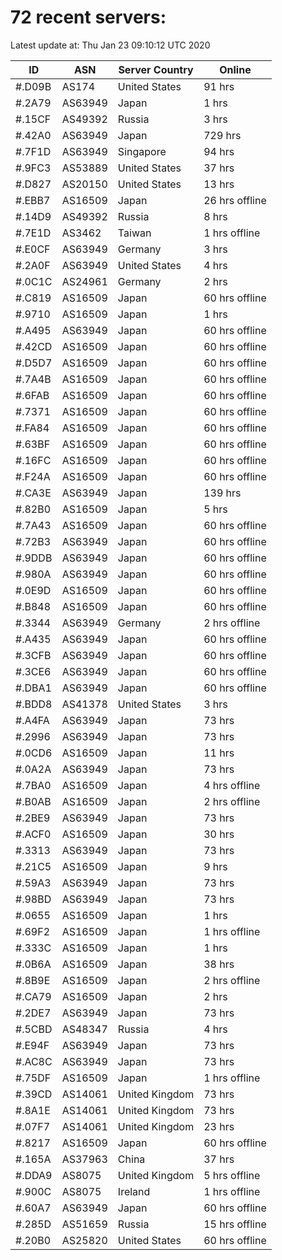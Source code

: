 # 72 recent servers:

Latest update at: Thu Jan 23 09:10:12 UTC 2020

| ID | ASN | Server Country | Online |
| -- | --- | -------------- | ------ |
| #.D09B | AS174 | United States | 91 hrs |
| #.2A79 | AS63949 | Japan | 1 hrs |
| #.15CF | AS49392 | Russia | 3 hrs |
| #.42A0 | AS63949 | Japan | 729 hrs |
| #.7F1D | AS63949 | Singapore | 94 hrs |
| #.9FC3 | AS53889 | United States | 37 hrs |
| #.D827 | AS20150 | United States | 13 hrs |
| #.EBB7 | AS16509 | Japan | 26 hrs offline |
| #.14D9 | AS49392 | Russia | 8 hrs |
| #.7E1D | AS3462 | Taiwan | 1 hrs offline |
| #.E0CF | AS63949 | Germany | 3 hrs |
| #.2A0F | AS63949 | United States | 4 hrs |
| #.0C1C | AS24961 | Germany | 2 hrs |
| #.C819 | AS16509 | Japan | 60 hrs offline |
| #.9710 | AS16509 | Japan | 1 hrs |
| #.A495 | AS63949 | Japan | 60 hrs offline |
| #.42CD | AS16509 | Japan | 60 hrs offline |
| #.D5D7 | AS16509 | Japan | 60 hrs offline |
| #.7A4B | AS16509 | Japan | 60 hrs offline |
| #.6FAB | AS16509 | Japan | 60 hrs offline |
| #.7371 | AS16509 | Japan | 60 hrs offline |
| #.FA84 | AS16509 | Japan | 60 hrs offline |
| #.63BF | AS16509 | Japan | 60 hrs offline |
| #.16FC | AS16509 | Japan | 60 hrs offline |
| #.F24A | AS16509 | Japan | 60 hrs offline |
| #.CA3E | AS63949 | Japan | 139 hrs |
| #.82B0 | AS16509 | Japan | 5 hrs |
| #.7A43 | AS16509 | Japan | 60 hrs offline |
| #.72B3 | AS63949 | Japan | 60 hrs offline |
| #.9DDB | AS63949 | Japan | 60 hrs offline |
| #.980A | AS63949 | Japan | 60 hrs offline |
| #.0E9D | AS16509 | Japan | 60 hrs offline |
| #.B848 | AS16509 | Japan | 60 hrs offline |
| #.3344 | AS63949 | Germany | 2 hrs offline |
| #.A435 | AS63949 | Japan | 60 hrs offline |
| #.3CFB | AS63949 | Japan | 60 hrs offline |
| #.3CE6 | AS63949 | Japan | 60 hrs offline |
| #.DBA1 | AS63949 | Japan | 60 hrs offline |
| #.BDD8 | AS41378 | United States | 3 hrs |
| #.A4FA | AS63949 | Japan | 73 hrs |
| #.2996 | AS63949 | Japan | 73 hrs |
| #.0CD6 | AS16509 | Japan | 11 hrs |
| #.0A2A | AS63949 | Japan | 73 hrs |
| #.7BA0 | AS16509 | Japan | 4 hrs offline |
| #.B0AB | AS16509 | Japan | 2 hrs offline |
| #.2BE9 | AS63949 | Japan | 73 hrs |
| #.ACF0 | AS16509 | Japan | 30 hrs |
| #.3313 | AS63949 | Japan | 73 hrs |
| #.21C5 | AS16509 | Japan | 9 hrs |
| #.59A3 | AS63949 | Japan | 73 hrs |
| #.98BD | AS63949 | Japan | 73 hrs |
| #.0655 | AS16509 | Japan | 1 hrs |
| #.69F2 | AS16509 | Japan | 1 hrs offline |
| #.333C | AS16509 | Japan | 1 hrs |
| #.0B6A | AS16509 | Japan | 38 hrs |
| #.8B9E | AS16509 | Japan | 2 hrs offline |
| #.CA79 | AS16509 | Japan | 2 hrs |
| #.2DE7 | AS63949 | Japan | 73 hrs |
| #.5CBD | AS48347 | Russia | 4 hrs |
| #.E94F | AS63949 | Japan | 73 hrs |
| #.AC8C | AS63949 | Japan | 73 hrs |
| #.75DF | AS16509 | Japan | 1 hrs offline |
| #.39CD | AS14061 | United Kingdom | 73 hrs |
| #.8A1E | AS14061 | United Kingdom | 73 hrs |
| #.07F7 | AS14061 | United Kingdom | 23 hrs |
| #.8217 | AS16509 | Japan | 60 hrs offline |
| #.165A | AS37963 | China | 37 hrs |
| #.DDA9 | AS8075 | United Kingdom | 5 hrs offline |
| #.900C | AS8075 | Ireland | 1 hrs offline |
| #.60A7 | AS63949 | Japan | 60 hrs offline |
| #.285D | AS51659 | Russia | 15 hrs offline |
| #.20B0 | AS25820 | United States | 60 hrs offline |

